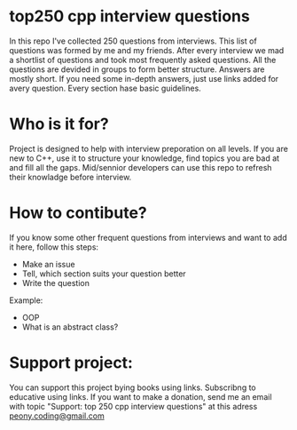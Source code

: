 # top250 cpp interview questions
In this repo I've collected 250 questions from interviews. This list of questions was formed by me and my friends. After every interview we mad a shortlist of questions and took most frequently asked questions. All the questions are devided in groups to form better structure. Answers are mostly short. If you need some in-depth answers, just use links added for avery question. Every section hase basic guidelines.

# Who is it for?
Project is designed to help with interview preporation on all levels. If you are new to C++, use it to structure your knowledge, find topics you are bad at and fill all the gaps. Mid/sennior developers can use this repo to refresh their knowladge before interview.

# How to contibute? 
If you know some other frequent questions from interviews and want to add it here, follow this steps:
- Make an issue
- Tell, which section suits your question better
- Write the question

Example:
- OOP
- What is an abstract class?

# Support project:
You can support this project bying books using links. Subscribng to educative using links. If you want to make a donation, send me an email with topic "Support: top 250 cpp interview questions" at this adress [peony.coding@gmail.com](mailto:peony.coding@gmail.com)

